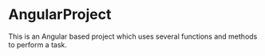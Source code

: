 # AngularProject
This is an Angular based project which uses several functions and methods to perform a task.
